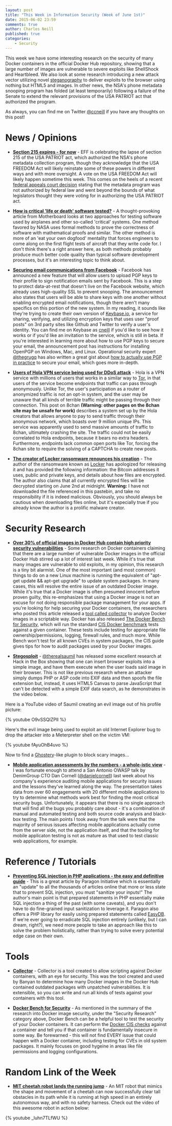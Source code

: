 ```yaml
---
layout: post
title: "This Week in Information Security (Week of June 1st)"
date: 2015-06-02 23:59
comments: true
author: Charles Neill
published: true
categories:
    - Security
---
```


This week we have some interesting research on the security of many Docker containers in the official Docker Hub repository, showing that a large number of images are vulnerable to severe exploits like ShellShock and Heartbleed. We also look at some research introducing a new attack vector utilizing novel [steganography][stego] to deliver exploits to the browser using nothing but HTML5 and images. In other news, the NSA's phone metadata snooping program has folded (at least temporarily) following a failure of the Senate to extend the relevant provisions of the USA PATRIOT act that authorized the program.

As always, you can find me on Twitter [@ccneill][twitter] if you have any thoughts on this post!

<!-- more -->

# News / Opinions

- [__Section 215 expires - for now__][nsa] - EFF is celebrating the lapse of section 215 of the USA PATRIOT act, which authorized the NSA's phone metadata collection program, though they acknowledge that the USA FREEDOM Act will likely reinstate some of these powers in different ways and with more oversight. A vote on the USA FREEDOM Act will likely happen sometime this week. This comes on the heels of a recent [federal appeals court decision][nsa_court] stating that the metadata program was not authorized by federal law and went beyond the bounds of what legislators thought they were voting for in authorizing the USA PATRIOT act.

- [__How is critical 'life or death' software tested?__][testing_software] - A thought-provoking article from Motherboard looks at two approaches for testing software used by airplanes and other so-called 'critical' systems. One method favored by NASA uses formal methods to prove the correctness of software with mathematical proofs and similar. The other method is more of an 'eat your own dogfood' mentality that forces engineers to come along on the first flight tests of aircraft that they write code for. I don't think there's a right answer here, as both methods probably produce much better code quality than typical software development processes, but it's an interesting topic to think about.

- [__Securing email communications from Facebook__][facebook_pgp] - Facebook has announced a new feature that will allow users to upload PGP keys to their profile to sign notification emails sent by Facebook. This is a step to protect data-at-rest that doesn't live on the Facebook website, which already uses high-quality SSL to prevent snooping. The announcement also states that users will be able to share keys with one another without enabling encrypted email notifications, though there aren't many specifics on this portion of the new system. In my reading, it sounds like they're trying to create their own version of [Keybase.io][keybase], a service for sharing, verifying, and utilizing encryption keys that uses user "proof posts" on 3rd party sites like Github and Twitter to verify a user's identity. You can find me on Keybase as [cneill][keybase_profile] if you'd like to see how it works or if you'd like an invitation to the service, which is still in beta. If you're interested in learning more about how to use PGP keys to secure your email, the announcement post has instructions for installing OpenPGP on Windows, Mac, and Linux. Operational security expert [@thegrugq][grugq] has also written a great gist about [how to actually use PGP in practice][grugq_pgp] to secure your email, which goes more in-depth.

- [__Users of Hola VPN service being used for DDoS attack__][hola] - Hola is a VPN service with millions of users that works in a similar way to [Tor][tor], in that users of the service become endpoints that traffic can pass through anonymously. Unlike Tor, the user's participation as a router of anonymized traffic is not an opt-in system, and the user may be unaware that all kinds of terrible traffic might be passing through their connection. This post on 8chan __(Warning: other pages on the 8chan site may be unsafe for work)__ describes a system set up by the Hola creators that allows anyone to pay to send traffic through their anonymous network, which boasts over 9 million unique IPs. This service was apparently used to send massive amounts of traffic to 8chan, ultimately crashing the site. The traffic could not be easily correlated to Hola endpoints, because it bears no extra headers. Furthermore, endpoints lack common open ports like Tor, forcing the 8chan site to require the solving of a CAPTCHA to create new posts.

- [__The creator of Locker ransomware renounces his creation__][locker] - The author of the ransomware known as [Locker][locker_2] has apologized for releasing it and has provided the following information: the Bitcoin addresses it uses, public and private keys, and details about how files are encrypted. The author also claims that all currently encrypted files will be decrypted starting on June 2nd at midnight. __Warning:__ I have not downloaded the file referenced in this pastebin, and take no responsibility if it is indeed malicious. Obviously, you should always be cautious when downloading files online, but it's especially true if you already know the author is a prolific malware creator.


# Security Research

- [__Over 30% of official images in Docker Hub contain high priority security vulnerabilities__][docker] - Some research on Docker containers claiming that there are a large number of vulnerable Docker images in the official Docker Hub stirred up a lot of interest last week. While it's true that many images are vulnerable to old exploits, in my opinion, this research is a tiny bit alarmist. One of the most important (and most common) things to do on a new Linux machine is running the equivalent of "apt-get update && apt-get upgrade" to update system packages. In many cases, this will resolve the entire issue of an outdated Docker image. While it's true that a Docker image is often presumed innocent before proven guilty, this re-emphasizes that using a Docker image is not an excuse for not doing responsible package management for your apps. If you're looking for help securing your Docker containers, the researchers who posted this article released a [tool called collector][collector] to analyze Docker images in a scriptable way. Docker has also released [The Docker Bench for Security][docker_bench], which will run the standard [CIS Docker benchmark][docker_cis] tests against a given container. These tests include testing for appropriate file ownership/permissions, logging, firewall rules, and much more. While Bench won't test for all known CVEs in system packages, the CIS guide gives tips for how to audit packages used by your Docker images.

- [__Stegosploit__][stegosploit1] - [@therealsaumil][saumil] has released some excellent research at Hack in the Box showing that one can insert browser exploits into a simple image, and have them execute when the user loads said image in their browser. This is not like previous research where an attacker simply dumps PHP or ASP code into EXIF data and then spoofs the file extension but, instead, it uses HTML5 Canvas to parse JavaScript that can't be detected with a simple EXIF data search, as he demonstrates in the video below.

Here is a YouTube video of Saumil creating an evil image out of his profile picture:

{% youtube O9vSSQIZPlI %}

Here's the evil image being used to exploit an old Internet Explorer bug to drop the attacker into a Meterpreter shell on the victim VM:

{% youtube fAyuOhB4uvo %}

Now to find a [Ghostery][ghostery]-like plugin to block scary images...

- [__Mobile application assessments by the numbers - a whole-istic view__][dan_talk] - I was fortunate enough to attend a San Antonio OWASP talk by DenimGroup CTO Dan Cornell ([@danielcornell][dan_twitter]) last week about his company's experience auditing mobile applications for security issues and the lessons they've learned along the way. The presentation takes data from over 60 engagements with 20 different mobile applications to try to determine what methods work best for finding the most critical security bugs. Unfortunately, it appears that there is no single approach that will find all the bugs you probably care about - it's a combination of manual and automated testing and both source code analysis and black-box testing. The main points I took away from the talk were that the majority of serious issues affecting mobile applications actually come from the server side, not the application itself, and that the tooling for mobile applicaton testing is not as mature as that used to test classic web applications, for example.


# Reference / Tutorials

- [__Preventing SQL injection in PHP applications - the easy and definitive guide__][php_sqli] - This is a great article by Paragon Initiative which is essentially an "update" to all the thousands of articles online that more or less state that to prevent SQL injection, you must "sanitize your inputs!" The author's main point is that prepared statements in PHP essentially make SQL injection a thing of the past (with some caveats), and you don't have to do fine-grained input sanitization to leverage it. Paragon also offers a PHP library for easily using prepared statements called [EasyDB][easydb]. If we're ever going to erradicate SQL injection entirely (unlikely, but I can dream, right?), we need more people to take an approach like this to solve the problem holistically, rather than trying to solve every potential edge case on their own.


# Tools

- [__Collector__][collector] - Collector is a tool created to allow scripting against Docker containers, with an eye for security. This was the tool created and used by Banyan to determine how many Docker images in the Docker Hub contained outdated packages with unpatched vulnerabilities. It is extensible, so you can write and run all kinds of tests against your containers with this tool.

- [__Docker Bench for Security__][docker_bench] - As mentioned in the summary of the research into Docker image security, under the "Security Research" category above, Docker Bench can be a helpful tool to test the security of your Docker containers. It can perform the [Docker CIS checks][docker_cis] against a container and tell you if that container is fundamentally insecure in some way. Be forewarned - this will not find EVERY issue that could happen with a Docker container, including testing for CVEs in old system packages. It mainly focuses on good hygeine in areas like file permissions and logging configurations.


# Random Link of the Week

- [__MIT cheetah robot lands the running jump__][cheetah] - An MIT robot that mimics the shape and movement of a cheetah can now successfully clear tall obstacles in its path while it is running at high speed in an entirely autonomous way, and with no safety harness. Check out the video of this awesome robot in action below:

{% youtube _luhn7TLfWU %}


[stego]: http://en.wikipedia.org/wiki/Steganography
[twitter]: https://twitter.com/ccneill

[nsa]: https://www.eff.org/deeplinks/2015/05/section-215-expires-now
[nsa_court]: http://www.npr.org/sections/thetwo-way/2015/05/07/404898259/federal-court-bulk-collection-of-phone-metadata-is-illegal
[testing_software]: http://motherboard.vice.com/en_uk/read/how-is-critical-life-or-death-software-tested
[facebook_pgp]: https://www.facebook.com/notes/protecting-the-graph/securing-email-communications-from-facebook/1611941762379302?_rdr&_fb_noscript=1
[keybase]: https://keybase.io/
[keybase_profile]: https://keybase.io/cneill
[grugq]: https://twitter.com/thegrugq
[grugq_pgp]: https://gist.github.com/grugq/03167bed45e774551155
[hola]: http://8ch.net/hola.html
[tor]: https://www.torproject.org/
[locker]: http://pastebin.com/1WZGqrUH
[locker_2]: http://www.bleepingcomputer.com/virus-removal/locker-ransomware-information

[docker]: http://www.banyanops.com/blog/analyzing-docker-hub/
[collector]: https://github.com/banyanops/collector
[docker_bench]: https://github.com/docker/docker-bench-security
[docker_cis]: https://benchmarks.cisecurity.org/tools2/docker/CIS_Docker_1.6_Benchmark_v1.0.0.pdf
[stegosploit1]: https://conference.hitb.org/hitbsecconf2015ams/wp-content/uploads/2015/02/D1T1-Saumil-Shah-Stegosploit-Hacking-with-Pictures.pdf
[saumil]: https://twitter.com/therealsaumil
[ghostery]: https://www.ghostery.com/en/
[dan_talk]: http://www.slideshare.net/denimgroup/application-security-assessments-by-the-numbers-owaspappseceu20151
[dan_twitter]: https://twitter.com/danielcornell

[php_sqli]: https://paragonie.com/blog/2015/05/preventing-sql-injection-in-php-applications-easy-and-definitive-guide
[easydb]: https://github.com/paragonie/easydb

[cheetah]: https://www.youtube.com/watch?v=_luhn7TLfWU
